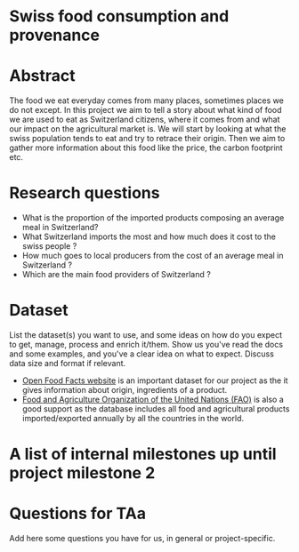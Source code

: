 # Swiss food consumption and provenance

# Abstract
The food we eat everyday comes from many places, sometimes places we do not except. In this project we aim to tell a story about what kind of food we are used to eat as Switzerland citizens, where it comes from and what our impact on the agricultural market is. We will start by looking at what the swiss population tends to eat and try to retrace their origin. Then we aim to gather more information about this food like the price, the carbon footprint etc.

# Research questions
- What is the proportion of the imported products composing an average meal in Switzerland? 
- What Switzerland imports the most and how much does it cost to the swiss people ?  
- How much goes to local producers from the cost of an average meal in Switzerland ? 
- Which are the main food providers of Switzerland ? 


# Dataset
List the dataset(s) you want to use, and some ideas on how do you expect to get, manage, process and enrich it/them. Show us you've read the docs and some examples, and you've a clear idea on what to expect. Discuss data size and format if relevant.

 - [Open Food Facts website](https://world.openfoodfacts.org/data) is an important dataset for our project as the it gives information about origin, ingredients of a product.
- [Food and Agriculture Organization of the United Nations (FAO)](https://www.kaggle.com/unitednations/global-food-agriculture-statistics) is also a good support as the  database includes all food and agricultural products imported/exported annually by all the countries in the world.

# A list of internal milestones up until project milestone 2

# Questions for TAa
Add here some questions you have for us, in general or project-specific.

